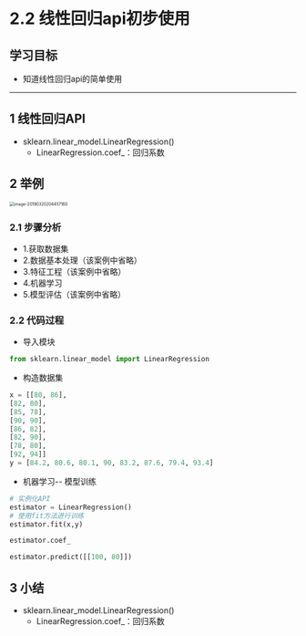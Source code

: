# 2.2 线性回归api初步使用

## 学习目标

- 知道线性回归api的简单使用

------



## 1 线性回归API

- sklearn.linear_model.LinearRegression()
    - LinearRegression.coef_：回归系数

## 2 举例

<img src="https://tva1.sinaimg.cn/large/006tNbRwly1ga8u2zf8o4j30p80g8tai.jpg" alt="image-20190320204457160" style="zoom:50%;" />

### 2.1 步骤分析

- 1.获取数据集
- 2.数据基本处理（该案例中省略）
- 3.特征工程（该案例中省略）
- 4.机器学习
- 5.模型评估（该案例中省略）

### 2.2 代码过程

- 导入模块

```python
from sklearn.linear_model import LinearRegression
```

- 构造数据集

```python
x = [[80, 86],
[82, 80],
[85, 78],
[90, 90],
[86, 82],
[82, 90],
[78, 80],
[92, 94]]
y = [84.2, 80.6, 80.1, 90, 83.2, 87.6, 79.4, 93.4]
```

- 机器学习-- 模型训练

```python
# 实例化API
estimator = LinearRegression()
# 使用fit方法进行训练
estimator.fit(x,y)

estimator.coef_

estimator.predict([[100, 80]])
```

## 3 小结

- sklearn.linear_model.LinearRegression()
    - LinearRegression.coef_：回归系数
